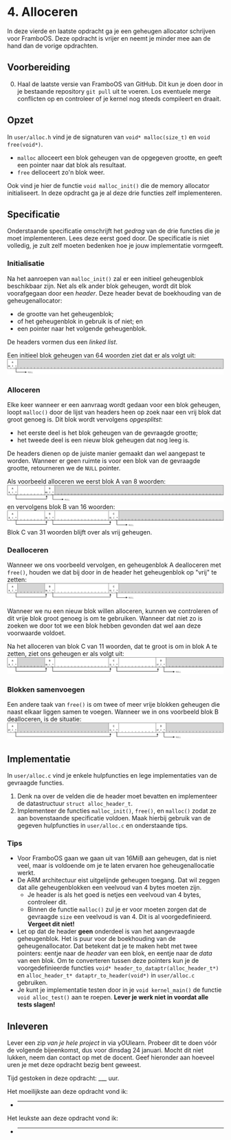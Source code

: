 # 4. Alloceren

In deze vierde en laatste opdracht ga je een geheugen allocator schrijven voor FramboOS.
Deze opdracht is vrijer en neemt je minder mee aan de hand dan de vorige opdrachten.


## Voorbereiding

0.  Haal de laatste versie van FramboOS van GitHub.
    Dit kun je doen door in je bestaande repository `git pull` uit te voeren.
    Los eventuele merge conflicten op en controleer of je kernel nog steeds compileert en draait.


## Opzet

In `user/alloc.h` vind je de signaturen van `void* malloc(size_t)` en `void free(void*)`.

* `malloc` alloceert een blok geheugen van de opgegeven grootte, en geeft een pointer naar dat blok als resultaat.
* `free` delloceert zo'n blok weer.

Ook vind je hier de functie `void malloc_init()` die de memory allocator initialiseert.
In deze opdracht ga je al deze drie functies zelf implementeren.


## Specificatie

Onderstaande specificatie omschrijft het *gedrag* van de drie functies die je moet implementeren.
Lees deze eerst goed door.
De specificatie is niet volledig, je zult zelf moeten bedenken hoe je jouw implementatie vormgeeft.

### Initialisatie

Na het aanroepen van `malloc_init()` zal er een initieel geheugenblok beschikbaar zijn.
Net als elk ander blok geheugen, wordt dit blok voorafgegaan door een *header*.
Deze header bevat de boekhouding van de geheugenallocator:

* de grootte van het geheugenblok;
* of het geheugenblok in gebruik is of niet; en
* een pointer naar het volgende geheugenblok.

De headers vormen dus een *linked list*.

Een initieel blok geheugen van 64 woorden ziet dat er als volgt uit:
![Initieel geheugenblok](figures/memory-alloc-I.png)

### Alloceren

Elke keer wanneer er een aanvraag wordt gedaan voor een blok geheugen,
loopt `malloc()` door de lijst van headers heen op zoek naar een vrij blok dat groot genoeg is.
Dit blok wordt vervolgens *opgesplitst*:

* het eerste deel is het blok geheugen van de gevraagde grootte;
* het tweede deel is een nieuw blok geheugen dat nog leeg is.

De headers dienen op de juiste manier gemaakt dan wel aangepast te worden.
Wanneer er geen ruimte is voor een blok van de gevraagde grootte,
retourneren we de `NULL` pointer.

Als voorbeeld alloceren we eerst blok A van 8 woorden:
![Na alloceren A](figures/memory-alloc-A.png)
en vervolgens blok B van 16 woorden:
![Na alloceren B](figures/memory-alloc-B.png)
Blok C van 31 woorden blijft over als vrij geheugen.

### Dealloceren

Wanneer we ons voorbeeld vervolgen, en geheugenblok A dealloceren met `free()`,
houden we dat bij door in de header het geheugenblok op "vrij" te zetten:
![Na deallocatie A](figures/memory-dealloc-A.png)

Wanneer we nu een nieuw blok willen alloceren,
kunnen we controleren of dit vrije blok groot genoeg is om te gebruiken.
Wanneer dat niet zo is zoeken we door tot we een blok hebben gevonden dat wel aan deze voorwaarde voldoet.

Na het alloceren van blok C van 11 woorden, dat te groot is om in blok A te zetten, ziet ons geheugen er als volgt uit:
![Na allocatie C](figures/memory-alloc-C.png)

### Blokken samenvoegen

Een andere taak van `free()` is om twee of meer vrije blokken geheugen die naast elkaar liggen samen te voegen.
Wanneer we in ons voorbeeld blok B dealloceren,
is de situatie:
![Na deallocatie B](figures/memory-dealloc-B.png)


## Implementatie

In `user/alloc.c` vind je enkele hulpfuncties en lege implementaties van de gevraagde functies.

1.  Denk na over de velden die de header moet bevatten en implementeer de datastructuur `struct alloc_header_t`.
2.  Implementeer de functies `malloc_init()`, `free()`, en `malloc()` zodat ze aan bovenstaande specificatie voldoen.
    Maak hierbij gebruik van de gegeven hulpfuncties in `user/alloc.c` en onderstaande tips.

### Tips

* Voor FramboOS gaan we gaan uit van 16MiB aan geheugen,
  dat is niet veel, maar is voldoende om je te laten ervaren hoe geheugenallocatie werkt.
* De ARM architectuur eist uitgelijnde geheugen toegang.
  Dat wil zeggen dat alle geheugenblokken een veelvoud van 4 bytes moeten zijn.
  * Je header is als het goed is netjes een veelvoud van 4 bytes, controleer dit.
  * Binnen de functie `malloc()` zul je er voor moeten zorgen dat de gevraagde `size` een veelvoud is van 4.
    Dit is al voorgedefinieerd.
    **Vergeet dit niet!**
* Let op dat de header **geen** onderdeel is van het aangevraagde geheugenblok.
  Het is puur voor de boekhouding van de geheugenallocator.
  Dat betekent dat je te maken hebt met twee pointers:
  eentje naar de *header* van een blok, en
  eentje naar de *data* van een blok.
  Om te converteren tussen deze pointers kun je de voorgedefinieerde functies
  `void* header_to_dataptr(alloc_header_t*)` en
  `alloc_header_t* dataptr_to_header(void*)`
  in `user/alloc.c` gebruiken.
* Je kunt je implementatie testen door in je `void kernel_main()` de functie `void alloc_test()` aan te roepen.
  **Lever je werk niet in voordat alle tests slagen!**


## Inleveren

Lever een zip *van je hele project* in via yOUlearn.
Probeer dit te doen vóór de volgende bijeenkomst, dus voor dinsdag 24 januari.
Mocht dit niet lukken, neem dan contact op met de docent.
Geef hieronder aan hoeveel uren je met deze opdracht bezig bent geweest.

Tijd gestoken in deze opdracht: ___ uur.

Het moeilijkste aan deze opdracht vond ik:

* ___

Het leukste aan deze opdracht vond ik:

* ___